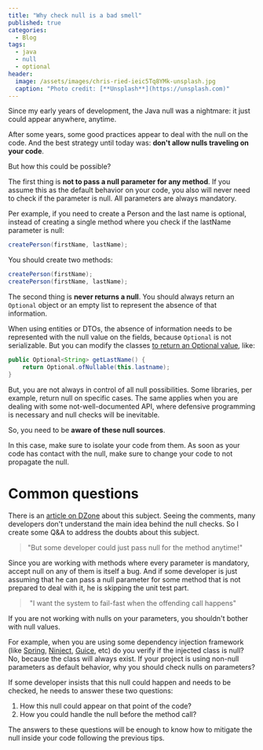 ```yaml
---
title: "Why check null is a bad smell"
published: true
categories:
  - Blog
tags:
  - java
  - null
  - optional
header:
  image: /assets/images/chris-ried-ieic5Tq8YMk-unsplash.jpg
  caption: "Photo credit: [**Unsplash**](https://unsplash.com)"
---
```


Since my early years of development, the Java null was a nightmare: it just could appear anywhere, anytime.

After some years, some good practices appear to deal with the null on the code. And the best strategy until today was: **don't allow nulls traveling on your code**.

But how this could be possible?

The first thing is **not to pass a null parameter for any method**. If you assume this as the default behavior on your code, you also will never need to check if the parameter is null. All parameters are always mandatory.

Per example, if you need to create a Person and the last name is optional, instead of creating a single method where you check if the lastName parameter is null:

```java
createPerson(firstName, lastName);
```

You should create two methods:

```java
createPerson(firstName);
createPerson(firstName, lastName);
```

The second thing is **never returns a null**. You should always return an `Optional` object or an empty list to represent the absence of that information.

When using entities or DTOs, the absence of information needs to be represented with the null value on the fields, because `Optional` is not serializable. But you can modify the classes [to return an Optional value](https://vladmihalcea.com/the-best-way-to-map-a-java-1-8-optional-entity-attribute-with-jpa-and-hibernate/), like:

```java
public Optional<String> getLastName() {
    return Optional.ofNullable(this.lastname);
}
```

But, you are not always in control of all null possibilities. Some libraries, per example, return null on specific cases. The same applies when you are dealing with some not-well-documented API, where defensive programming is necessary and null checks will be inevitable. 

So, you need to be **aware of these null sources**.

In this case, make sure to isolate your code from them. As soon as your code has contact with the null, make sure to change your code to not propagate the null.

# Common questions

There is an [article on DZone](https://dzone.com/articles/why-i-never-null-check-parameters) about this subject. Seeing the comments, many developers don't understand the main idea behind the null checks. So I create some Q&A to address the doubts about this subject.

> "But some developer could just pass null for the method anytime!"

Since you are working with methods where every parameter is mandatory, accept null on any of them is itself a bug. And if some developer is just assuming that he can pass a null parameter for some method that is not prepared to deal with it, he is skipping the unit test part.

>  "I want the system to fail-fast when the offending call happens"

If you are not working with nulls on your parameters, you shouldn't bother with null values.

For example, when you are using some dependency injection framework (like [Spring](https://spring.io), [Ninject](http://www.ninject.org), [Guice](https://github.com/google/guice), etc) do you verify if the injected class is null? No, because the class will always exist. If your project is using non-null parameters as default behavior, why you should check nulls on parameters?

If some developer insists that this null could happen and needs to be checked, he needs to answer these two questions:

1. How this null could appear on that point of the code?
1. How you could handle the null before the method call?

The answers to these questions will be enough to know how to mitigate the null inside your code following the previous tips.